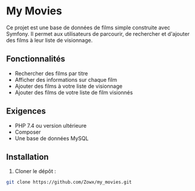 # My Movies

Ce projet est une base de données de films simple construite avec Symfony. Il permet aux utilisateurs de parcourir, de rechercher et d'ajouter des films à leur liste de visionnage.

## Fonctionnalités

* Rechercher des films par titre
* Afficher des informations sur chaque film
* Ajouter des films à votre liste de visionnage
* Ajouter des films de votre liste de film visionnés

## Exigences

* PHP 7.4 ou version ultérieure
* Composer
* Une base de données MySQL

## Installation

1. Cloner le dépôt :

```bash
git clone https://github.com/Zowx/my_movies.git
